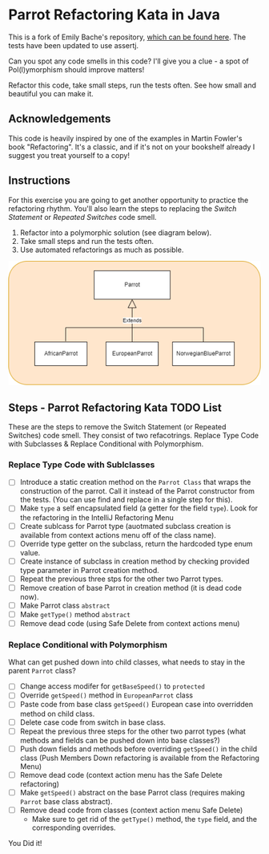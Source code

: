 # Parrot Refactoring Kata in Java

This is a fork of Emily Bache's repository, [which can be found here](https://github.com/emilybache/Parrot-Refactoring-Kata). The tests have been updated to use assertj. 

Can you spot any code smells in this code? I'll give you a clue - a spot of Pol(l)ymorphism should improve matters!

Refactor this code, take small steps, run the tests often. See how small and beautiful you can make it.

## Acknowledgements
This code is heavily inspired by one of the examples in Martin Fowler's book "Refactoring". It's a classic, and if it's not on your bookshelf already I suggest you treat yourself to a copy!

## Instructions
For this exercise you are going to get another opportunity to practice the refactoring rhythm. You'll also learn the steps to replacing the _Switch Statement_ or _Repeated Switches_ code smell.

1. Refactor into a polymorphic solution (see diagram below).
2. Take small steps and run the tests often.
3. Use automated refactorings as much as possible.

![Parrot Kata Design](./parrot-kata.png)

## Steps - Parrot Refactoring Kata TODO List
These are the steps to remove the Switch Statement (or Repeated Switches) code smell. 
They consist of two refacotrings. Replace Type Code with Subclasses & Replace Conditional with Polymorphism.

### Replace Type Code with Sublclasses
- [ ] Introduce a static creation method on the `Parrot Class` that wraps the construction of the parrot. Call it instead of the Parrot constructor from the tests. (You can use find and replace in a single step for this).
- [ ] Make `type` a self encapsulated field (a getter for the field `type`). Look for the refactoring in the IntelliJ Refactoring Menu
- [ ] Create sublcass for Parrot type (auotmated subclass creation is available from context actions menu off of the class name).
- [ ] Override type getter on the subclass, return the hardcoded type enum value.
- [ ] Create instance of subclass in creation method by checking provided type parameter in Parrot creation method.
- [ ] Repeat the previous three stps for the other two Parrot types.
- [ ] Remove creation of base Parrot in creation method (it is dead code now).
- [ ] Make Parrot class `abstract`
- [ ] Make `getType()` method `abstract`
- [ ] Remove dead code (using Safe Delete from context actions menu)

### Replace Conditional with Polymorphism
What can get pushed down into child classes, what needs to stay in the parent `Parrot` class? 

- [ ] Change access modifer for `getBaseSpeed()` to `protected`
- [ ] Override `getSpeed()` method in `EuropeanParrot` class
- [ ] Paste code from base class `getSpeed()` European case into overridden method on child class. 
- [ ] Delete case code from switch in base class.
- [ ] Repeat the previous three steps for the other two parrot types (what methods and fields can be pushed down into base classes?) 
- [ ] Push down fields and methods before overriding `getSpeed()` in the child class (Push Members Down refactoring is available from the Refactoring Menu)
- [ ] Remove dead code (context action menu has the Safe Delete refactoring)
- [ ] Make `getSpeed()` abstract on the base Parrot class (requires making `Parrot` base class abstract).
- [ ] Remove dead code from classes (context action menu Safe Delete)
    - Make sure to get rid of the `getType()` method, the `type` field, and the corresponding overrides. 

You Did it! 

